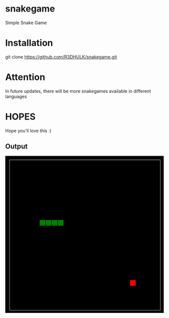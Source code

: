 # snakegame
Simple Snake Game

# Installation

git clone https://github.com/R3DHULK/snakegame.git

# Attention

In future updates, there will be more snakegames available in different languages

# HOPES

Hope you'll love this :)

## Output
![](snake.png)